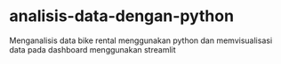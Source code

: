 # analisis-data-dengan-python
Menganalisis data bike rental menggunakan python dan memvisualisasi data pada dashboard menggunakan streamlit
